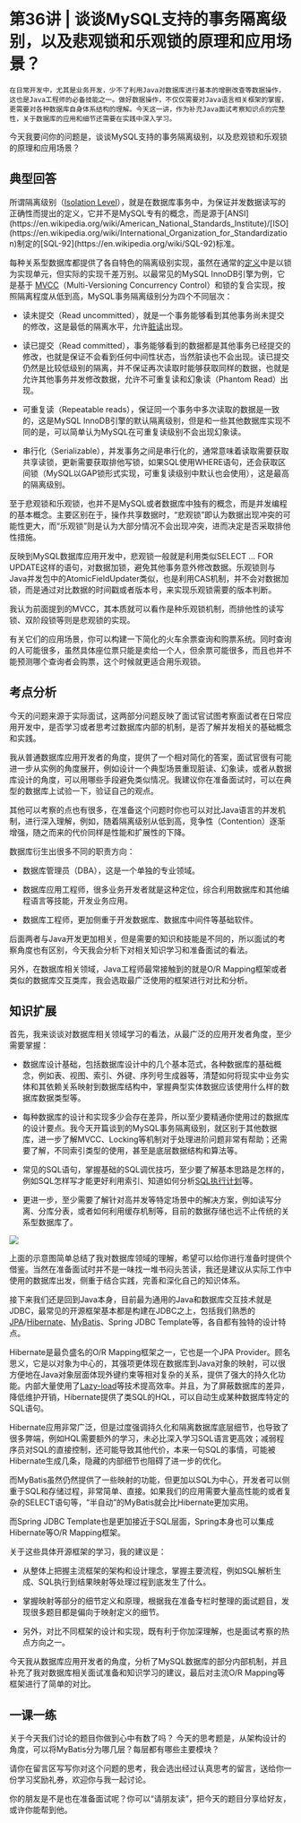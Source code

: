 # 第36讲 | 谈谈MySQL支持的事务隔离级别，以及悲观锁和乐观锁的原理和应用场景？

    在日常开发中，尤其是业务开发，少不了利用Java对数据库进行基本的增删改查等数据操作，这也是Java工程师的必备技能之一。做好数据操作，不仅仅需要对Java语言相关框架的掌握，更需要对各种数据库自身体系结构的理解。今天这一讲，作为补充Java面试考察知识点的完整性，关于数据库的应用和细节还需要在实践中深入学习。

今天我要问你的问题是，谈谈MySQL支持的事务隔离级别，以及悲观锁和乐观锁的原理和应用场景？

## 典型回答

所谓隔离级别（[Isolation Level](https://en.wikipedia.org/wiki/Isolation_(database_systems)#Isolation_levels)），就是在数据库事务中，为保证并发数据读写的正确性而提出的定义，它并不是MySQL专有的概念，而是源于[ANSI](https://en.wikipedia.org/wiki/American_National_Standards_Institute)/[ISO](https://en.wikipedia.org/wiki/International_Organization_for_Standardization)制定的[SQL-92](https://en.wikipedia.org/wiki/SQL-92)标准。

每种关系型数据库都提供了各自特色的隔离级别实现，虽然在通常的[定义](https://en.wikipedia.org/wiki/Isolation_(database_systems)#Isolation_levels)中是以锁为实现单元，但实际的实现千差万别。以最常见的MySQL InnoDB引擎为例，它是基于 [MVCC](https://dev.mysql.com/doc/refman/8.0/en/innodb-multi-versioning.html)（Multi-Versioning Concurrency Control）和锁的复合实现，按照隔离程度从低到高，MySQL事务隔离级别分为四个不同层次：

*   读未提交（Read uncommitted），就是一个事务能够看到其他事务尚未提交的修改，这是最低的隔离水平，允许[脏读](https://en.wikipedia.org/wiki/Isolation_(database_systems)#Dirty_reads)出现。
    
*   读已提交（Read committed），事务能够看到的数据都是其他事务已经提交的修改，也就是保证不会看到任何中间性状态，当然脏读也不会出现。读已提交仍然是比较低级别的隔离，并不保证再次读取时能够获取同样的数据，也就是允许其他事务并发修改数据，允许不可重复读和幻象读（Phantom Read）出现。
    
*   可重复读（Repeatable reads），保证同一个事务中多次读取的数据是一致的，这是MySQL InnoDB引擎的默认隔离级别，但是和一些其他数据库实现不同的是，可以简单认为MySQL在可重复读级别不会出现幻象读。
    
*   串行化（Serializable），并发事务之间是串行化的，通常意味着读取需要获取共享读锁，更新需要获取排他写锁，如果SQL使用WHERE语句，还会获取区间锁（MySQL以GAP锁形式实现，可重复读级别中默认也会使用），这是最高的隔离级别。
    

至于悲观锁和乐观锁，也并不是MySQL或者数据库中独有的概念，而是并发编程的基本概念。主要区别在于，操作共享数据时，“悲观锁”即认为数据出现冲突的可能性更大，而“乐观锁”则是认为大部分情况不会出现冲突，进而决定是否采取排他性措施。

反映到MySQL数据库应用开发中，悲观锁一般就是利用类似SELECT … FOR UPDATE这样的语句，对数据加锁，避免其他事务意外修改数据。乐观锁则与Java并发包中的AtomicFieldUpdater类似，也是利用CAS机制，并不会对数据加锁，而是通过对比数据的时间戳或者版本号，来实现乐观锁需要的版本判断。

我认为前面提到的MVCC，其本质就可以看作是种乐观锁机制，而排他性的读写锁、双阶段锁等则是悲观锁的实现。

有关它们的应用场景，你可以构建一下简化的火车余票查询和购票系统。同时查询的人可能很多，虽然具体座位票只能是卖给一个人，但余票可能很多，而且也并不能预测哪个查询者会购票，这个时候就更适合用乐观锁。

## 考点分析

今天的问题来源于实际面试，这两部分问题反映了面试官试图考察面试者在日常应用开发中，是否学习或者思考过数据库内部的机制，是否了解并发相关的基础概念和实践。

我从普通数据库应用开发者的角度，提供了一个相对简化的答案，面试官很有可能进一步从实例的角度展开，例如设计一个典型场景重现脏读、幻象读，或者从数据库设计的角度，可以用哪些手段避免类似情况。我建议你在准备面试时，可以在典型的数据库上试验一下，验证自己的观点。

其他可以考察的点也有很多，在准备这个问题时你也可以对比Java语言的并发机制，进行深入理解，例如，随着隔离级别从低到高，竞争性（Contention）逐渐增强，随之而来的代价同样是性能和扩展性的下降。

数据库衍生出很多不同的职责方向：

*   数据库管理员（DBA），这是一个单独的专业领域。
    
*   数据库应用工程师，很多业务开发者就是这种定位，综合利用数据库和其他编程语言等技能，开发业务应用。
    
*   数据库工程师，更加侧重于开发数据库、数据库中间件等基础软件。
    

后面两者与Java开发更加相关，但是需要的知识和技能是不同的，所以面试的考察角度也有区别，今天我会分析下对相关知识学习和准备面试的看法。

另外，在数据库相关领域，Java工程师最常接触到的就是O/R Mapping框架或者类似的数据库交互类库，我会选取最广泛使用的框架进行对比和分析。

## 知识扩展

首先，我来谈谈对数据库相关领域学习的看法，从最广泛的应用开发者角度，至少需要掌握：

*   数据库设计基础，包括数据库设计中的几个基本范式，各种数据库的基础概念，例如表、视图、索引、外键、序列号生成器等，清楚如何将现实中业务实体和其依赖关系映射到数据库结构中，掌握典型实体数据应该使用什么样的数据库数据类型等。
    
*   每种数据库的设计和实现多少会存在差异，所以至少要精通你使用过的数据库的设计要点。我今天开篇谈到的MySQL事务隔离级别，就区别于其他数据库，进一步了解MVCC、Locking等机制对于处理进阶问题非常有帮助；还需要了解，不同索引类型的使用，甚至是底层数据结构和算法等。
    
*   常见的SQL语句，掌握基础的SQL调优技巧，至少要了解基本思路是怎样的，例如SQL怎样写才能更好利用索引、知道如何分析[SQL执行计划](https://dev.mysql.com/doc/workbench/en/wb-performance-explain.html)等。
    
*   更进一步，至少需要了解针对高并发等特定场景中的解决方案，例如读写分离、分库分表，或者如何利用缓存机制等，目前的数据存储也远不止传统的关系型数据库了。
    

![](https://static001.geekbang.org/resource/image/ae/9d/ae0959aafa30d1530ad4bdf7b1a8a19d.png)

上面的示意图简单总结了我对数据库领域的理解，希望可以给你进行准备时提供个借鉴。当然在准备面试时并不是一味找一堆书闷头苦读，我还是建议从实际工作中使用的数据库出发，侧重于结合实践，完善和深化自己的知识体系。

接下来我们还是回到Java本身，目前最为通用的Java和数据库交互技术就是JDBC，最常见的开源框架基本都是构建在JDBC之上，包括我们熟悉的[JPA](https://www.tutorialspoint.com/jpa/jpa_introduction.htm)/[Hibernate](https://en.wikipedia.org/wiki/Hibernate_(framework))、[MyBatis](http://www.mybatis.org/mybatis-3/)、Spring JDBC Template等，各自都有独特的设计特点。

Hibernate是最负盛名的O/R Mapping框架之一，它也是一个JPA Provider。顾名思义，它是以对象为中心的，其强项更体现在数据库到Java对象的映射，可以很方便地在Java对象层面体现外键约束等相对复杂的关系，提供了强大的持久化功能。内部大量使用了[Lazy-load](https://en.wikipedia.org/wiki/Lazy_loading)等技术提高效率。并且，为了屏蔽数据库的差异，降低维护开销，Hibernate提供了类SQL的HQL，可以自动生成某种数据库特定的SQL语句。

Hibernate应用非常广泛，但是过度强调持久化和隔离数据库底层细节，也导致了很多弊端，例如HQL需要额外的学习，未必比深入学习SQL语言更高效；减弱程序员对SQL的直接控制，还可能导致其他代价，本来一句SQL的事情，可能被Hibernate生成几条，隐藏的内部细节也阻碍了进一步的优化。

而MyBatis虽然仍然提供了一些映射的功能，但更加以SQL为中心，开发者可以侧重于SQL和存储过程，非常简单、直接。如果我们的应用需要大量高性能的或者复杂的SELECT语句等，“半自动”的MyBatis就会比Hibernate更加实用。

而Spring JDBC Template也是更加接近于SQL层面，Spring本身也可以集成Hibernate等O/R Mapping框架。

关于这些具体开源框架的学习，我的建议是：

*   从整体上把握主流框架的架构和设计理念，掌握主要流程，例如SQL解析生成、SQL执行到结果映射等处理过程到底发生了什么。
    
*   掌握映射等部分的细节定义和原理，根据我在准备专栏时整理的面试题目，发现很多题目都是偏向于映射定义的细节。
    
*   另外，对比不同框架的设计和实现，既有利于你加深理解，也是面试考察的热点方向之一。
    

今天我从数据库应用开发者的角度，分析了MySQL数据库的部分内部机制，并且补充了我对数据库相关面试准备和知识学习的建议，最后对主流O/R Mapping等框架进行了简单的对比。

## 一课一练

关于今天我们讨论的题目你做到心中有数了吗？ 今天的思考题是，从架构设计的角度，可以将MyBatis分为哪几层？每层都有哪些主要模块？

请你在留言区写写你对这个问题的思考，我会选出经过认真思考的留言，送给你一份学习奖励礼券，欢迎你与我一起讨论。

你的朋友是不是也在准备面试呢？你可以“请朋友读”，把今天的题目分享给好友，或许你能帮到他。
    
